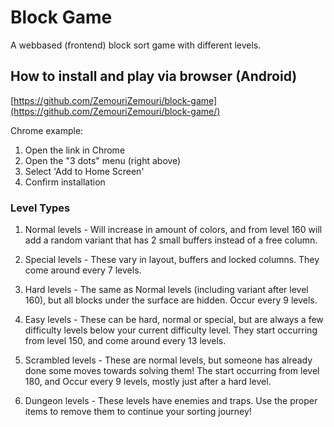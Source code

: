 # Block Game

A webbased (frontend) block sort game with different levels.

## How to install and play via browser (Android)

[https://github.com/ZemouriZemouri/block-game](https://github.com/ZemouriZemouri/block-game/)

Chrome example:

1. Open the link in Chrome
2. Open the "3 dots" menu (right above)
3. Select 'Add to Home Screen'
4. Confirm installation

### Level Types

1. Normal levels - Will increase in amount of colors, and from level 160 will add a random variant that has 2 small buffers instead of a free column.

2. Special levels - These vary in layout, buffers and locked columns. They come around every 7 levels.

3. Hard levels - The same as Normal levels (including variant after level 160), but all blocks under the surface are hidden. Occur every 9 levels.

4. Easy levels - These can be hard, normal or special, but are always a few difficulty levels below your current difficulty level. They start occurring from level 150, and come around every 13 levels.

5. Scrambled levels - These are normal levels, but someone has already done some moves towards solving them! The start occurring from level 180, and Occur every 9 levels, mostly just after a hard level.

6. Dungeon levels - These levels have enemies and traps. Use the proper items to remove them to continue your sorting journey!
